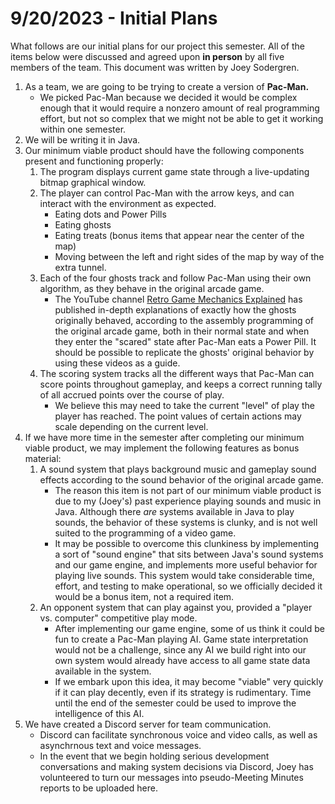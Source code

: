 # 9/20/2023 - Initial Plans
What follows are our initial plans for our project this semester. All of the items below were discussed and agreed upon **in person** by all five members of the team. This document was written by Joey Sodergren.

1. As a team, we are going to be trying to create a version of **Pac-Man.**
    - We picked Pac-Man because we decided it would be complex enough that it would require a nonzero amount of real programming effort, but not so complex that we might not be able to get it working within one semester.
1. We will be writing it in Java.
1. Our minimum viable product should have the following components present and functioning properly:
    1. The program displays current game state through a live-updating bitmap graphical window.
    1. The player can control Pac-Man with the arrow keys, and can interact with the environment as expected.
        - Eating dots and Power Pills
        - Eating ghosts
        - Eating treats (bonus items that appear near the center of the map)
        - Moving between the left and right sides of the map by way of the extra tunnel.
    1. Each of the four ghosts track and follow Pac-Man using their own algorithm, as they behave in the original arcade game.
        - The YouTube channel [Retro Game Mechanics Explained](https://www.youtube.com/@RGMechEx) has published in-depth explanations of exactly how the ghosts originally behaved, according to the assembly programming of the original arcade game, both in their normal state and when they enter the "scared" state after Pac-Man eats a Power Pill. It should be possible to replicate the ghosts' original behavior by using these videos as a guide.
    1. The scoring system tracks all the different ways that Pac-Man can score points throughout gameplay, and keeps a correct running tally of all accrued points over the course of play.
        - We believe this may need to take the current "level" of play the player has reached. The point values of certain actions may scale depending on the current level.
1. If we have more time in the semester after completing our minimum viable product, we may implement the following features as bonus material:
    1. A sound system that plays background music and gameplay sound effects according to the sound behavior of the original arcade game.
        - The reason this item is not part of our minimum viable product is due to my (Joey's) past experience playing sounds and music in Java. Although there *are* systems available in Java to play sounds, the behavior of these systems is clunky, and is not well suited to the programming of a video game.
        - It may be possible to overcome this clunkiness by implementing a sort of "sound engine" that sits between Java's sound systems and our game engine, and implements more useful behavior for playing live sounds. This system would take considerable time, effort, and testing to make operational, so we officially decided it would be a bonus item, not a required item.
    1. An opponent system that can play against you, provided a "player vs. computer" competitive play mode.
        - After implementing our game engine, some of us think it could be fun to create a Pac-Man playing AI. Game state interpretation would not be a challenge, since any AI we build right into our own system would already have access to all game state data available in the system.
        - If we embark upon this idea, it may become "viable" very quickly if it can play decently, even if its strategy is rudimentary. Time until the end of the semester could be used to improve the intelligence of this AI.
1. We have created a Discord server for team communication.
    - Discord can facilitate synchronous voice and video calls, as well as asynchrnous text and voice messages.
    - In the event that we begin holding serious development conversations and making system decisions via Discord, Joey has volunteered to turn our messages into pseudo-Meeting Minutes reports to be uploaded here.